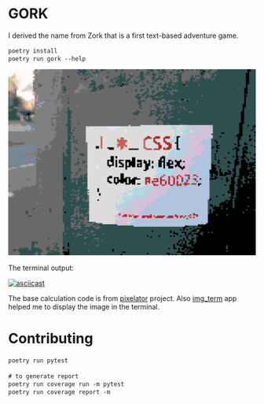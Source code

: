 # GORK

I derived the name from Zork that is a first text-based adventure game.

```
poetry install
poetry run gork --help
```

![](files/b_output.jpg)

The terminal output:

[![asciicast](https://asciinema.org/a/284169.svg)](https://asciinema.org/a/284169)

The base calculation code is from [pixelator][1] project. Also [img_term][2] app
helped me to display the image in the terminal.

# Contributing

```
poetry run pytest

# to generate report
poetry run coverage run -m pytest
poetry run coverage report -m
```

[1]: https://github.com/connor-makowski/pixelator
[2]: https://github.com/JonnoFTW/img_term
